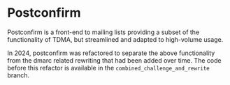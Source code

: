 # Postconfirm

Postconfirm is a front-end to mailing lists providing a subset of the functionality of TDMA, but streamlined and adapted to high-volume usage.

In 2024, postconfirm was refactored to separate the above functionality from the dmarc related rewriting that had been added over time. The code before this refactor is available in the `combined_challenge_and_rewrite` branch.
